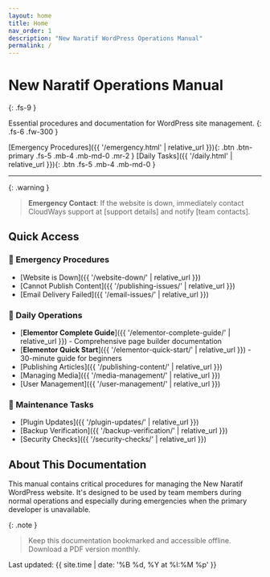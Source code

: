 ```yaml
---
layout: home
title: Home
nav_order: 1
description: "New Naratif WordPress Operations Manual"
permalink: /
---
```


# New Naratif Operations Manual
{: .fs-9 }

Essential procedures and documentation for WordPress site management.
{: .fs-6 .fw-300 }

[Emergency Procedures]({{ '/emergency.html' | relative_url }}){: .btn .btn-primary .fs-5 .mb-4 .mb-md-0 .mr-2 }
[Daily Tasks]({{ '/daily.html' | relative_url }}){: .btn .fs-5 .mb-4 .mb-md-0 }

---

{: .warning }
> **Emergency Contact**: If the website is down, immediately contact CloudWays support at [support details] and notify [team contacts].

## Quick Access

### 🚨 Emergency Procedures
- [Website is Down]({{ '/website-down/' | relative_url }})
- [Cannot Publish Content]({{ '/publishing-issues/' | relative_url }})
- [Email Delivery Failed]({{ '/email-issues/' | relative_url }})

### 📅 Daily Operations
- [**Elementor Complete Guide**]({{ '/elementor-complete-guide/' | relative_url }}) - Comprehensive page builder documentation
- [**Elementor Quick Start**]({{ '/elementor-quick-start/' | relative_url }}) - 30-minute guide for beginners
- [Publishing Articles]({{ '/publishing-content/' | relative_url }})
- [Managing Media]({{ '/media-management/' | relative_url }})
- [User Management]({{ '/user-management/' | relative_url }})

### 🔧 Maintenance Tasks
- [Plugin Updates]({{ '/plugin-updates/' | relative_url }})
- [Backup Verification]({{ '/backup-verification/' | relative_url }})
- [Security Checks]({{ '/security-checks/' | relative_url }})

## About This Documentation

This manual contains critical procedures for managing the New Naratif WordPress website. It's designed to be used by team members during normal operations and especially during emergencies when the primary developer is unavailable.

{: .note }
> Keep this documentation bookmarked and accessible offline. Download a PDF version monthly.

Last updated: {{ site.time | date: '%B %d, %Y at %I:%M %p' }}
